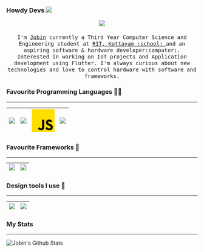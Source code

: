 ### Howdy Devs <img src="https://media.giphy.com/media/hvRJCLFzcasrR4ia7z/giphy.gif" width="25px">

<p align="center">
  <img src="https://raw.githubusercontent.com/JobinBiju/JobinBiju/master/images/working.gif" width=300>
  <br><br>
  <samp>
    I'm <a href="https://github.com/JobinBiju/">Jobin</a> currently a Third Year Computer Science and Engineering student at <a href="http://www.rit.ac.in/">RIT, Kottayam :school: </a> and an aspiring software & hardware developer:computer:. Interested in working on IoT projects and Application development using Flutter. I'm always curious about new technologies and love to control hardware with software and frameworks.
  </samp>
</p>

### Favourite Programming Languages 👨‍💻
---
|<img src="https://raw.githubusercontent.com/JobinBiju/JobinBiju/master/images/dart.svg" width=60> | <img src="https://raw.githubusercontent.com/JobinBiju/JobinBiju/master/images/python.png" width=60> | <img src="https://raw.githubusercontent.com/JobinBiju/JobinBiju/master/images/javascript.png" width=60> | <img src="https://raw.githubusercontent.com/JobinBiju/JobinBiju/master/images/c.png" width=60> |
|:---:|:---:|:---:|:---:|

### Favourite Frameworks 👷
---
|<img src="https://raw.githubusercontent.com/JobinBiju/JobinBiju/master/images/flutter.png" width=60> | <img src="https://raw.githubusercontent.com/JobinBiju/JobinBiju/master/images/arduino.png" width=60> |
|:---:|:---:|

### Design tools I use 🎨
---
|<img src="https://raw.githubusercontent.com/JobinBiju/JobinBiju/master/images/photoshop.png" width=60> | <img src="https://raw.githubusercontent.com/JobinBiju/JobinBiju/master/images/illustrator.png" width=60> |
|:---:|:---:|

### My Stats
---
<img align="left" alt="Jobin's Github Stats" src="https://github-readme-stats.vercel.app/api?username=JobinBiju&show_icons=true&hide_border=true" />


<!--
**JobinBiju/JobinBiju** is a ✨ _special_ ✨ repository because its `README.md` (this file) appears on your GitHub profile.

Here are some ideas to get you started:

- 🔭 I’m currently working on ...
- 🌱 I’m currently learning ...
- 👯 I’m looking to collaborate on ...
- 🤔 I’m looking for help with ...
- 💬 Ask me about ...
- 📫 How to reach me: ...
- 😄 Pronouns: ...
- ⚡ Fun fact: ...
-->
